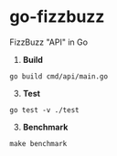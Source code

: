 # go-fizzbuzz
FizzBuzz "API" in Go

1. **Build**

```shell script
go build cmd/api/main.go
```

3. **Test**

```shell script
go test -v ./test
```

3. **Benchmark**

```shell script
make benchmark
```
